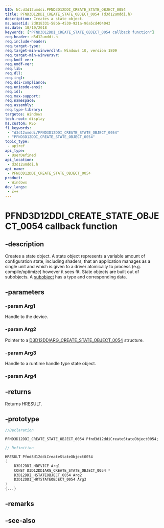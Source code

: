 ```yaml
---
UID: NC:d3d12umddi.PFND3D12DDI_CREATE_STATE_OBJECT_0054
title: PFND3D12DDI_CREATE_STATE_OBJECT_0054 (d3d12umddi.h)
description: Creates a state object.
ms.assetid: 2d818331-58bb-4530-921a-96a5cd404043
ms.date: 10/19/2018
keywords: ["PFND3D12DDI_CREATE_STATE_OBJECT_0054 callback function"]
req.header: d3d12umddi.h
req.include-header: 
req.target-type: 
req.target-min-winverclnt: Windows 10, version 1809
req.target-min-winversvr: 
req.kmdf-ver: 
req.umdf-ver: 
req.lib: 
req.dll: 
req.irql: 
req.ddi-compliance: 
req.unicode-ansi: 
req.idl: 
req.max-support: 
req.namespace: 
req.assembly: 
req.type-library: 
targetos: Windows
tech.root: display
ms.custom: RS5
f1_keywords:
 - "d3d12umddi/PFND3D12DDI_CREATE_STATE_OBJECT_0054"
 - "PFND3D12DDI_CREATE_STATE_OBJECT_0054"
topic_type:
 - apiref
api_type:
 - UserDefined
api_location:
 - d3d12umddi.h
api_name:
 - PFND3D12DDI_CREATE_STATE_OBJECT_0054
product:
 - Windows
dev_langs:
 - c++
---
```


# PFND3D12DDI_CREATE_STATE_OBJECT_0054 callback function

## -description

Creates a state object. A state object represents a variable amount of configuration state, including shaders, that an application manages as a single unit and which is given to a driver atomically to process (e.g. compile/optimize) however it sees fit. State objects are built out of subobjects. A [subobject](ns-d3d12umddi-d3d12ddi_state_subobject_0054.md) has a type and corresponding data.

## -parameters

### -param Arg1

Handle to the device.

### -param Arg2

Pointer to a [D3D12DDIARG_CREATE_STATE_OBJECT_0054](ns-d3d12umddi-d3d12ddiarg_create_state_object_0054.md) structure.

### -param Arg3

Handle to a runtime handle type state object.

### -param Arg4

## -returns

Returns HRESULT.

## -prototype

```cpp
//Declaration

PFND3D12DDI_CREATE_STATE_OBJECT_0054 Pfnd3d12ddiCreateStateObject0054; 

// Definition

HRESULT Pfnd3d12ddiCreateStateObject0054 
(
	D3D12DDI_HDEVICE Arg1
	CONST D3D12DDIARG_CREATE_STATE_OBJECT_0054 *
	D3D12DDI_HSTATEOBJECT_0054 Arg2
	D3D12DDI_HRTSTATEOBJECT_0054 Arg3
)
{...}

```

## -remarks

## -see-also

